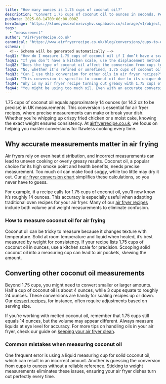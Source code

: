 ```yaml
---
title: "How many ounces is 1.75 cups of coconut oil?"
description: "Convert 1.75 cups of coconut oil to ounces in seconds. Perfect for air fryer recipes and precise cooking measurements."
pubDate: 2025-08-14T00:00:00.000Z
heroImage: "https://klueoymssxwfnxsvcyhv.supabase.co/storage/v1/object/public/Shmucket/how-many-ounces-is-1-75-cups-of-coconut-oil.webp"
tags:
  - "measurement"
author: "AirFryerRecipe.co.uk"
canonical: "https://www.airfryerrecipe.co.uk/blog/conversions/cups-to-ounces/how-many-ounces-is-1-75-cups-of-coconut-oil"
schema: |
  <!-- Schema will be generated automatically -->
faqQ1: "How do I measure 1.75 cups of coconut oil if I don’t have a scale?"
faqA1: "If you don’t have a kitchen scale, use the displacement method. Fill a liquid measuring cup with water to the 1.75-cup mark, then add coconut oil until the water reaches 3.5 cups. The oil will displace the water, giving you an accurate measurement."
faqQ2: "Does the type of coconut oil affect the conversion from cups to ounces?"
faqA2: "No, whether it’s refined or unrefined, 1.75 cups of coconut oil will always equal roughly 14 ounces. The density remains consistent, so the conversion applies to all types."
faqQ3: "Can I use this conversion for other oils in air fryer recipes?"
faqA3: "This conversion is specific to coconut oil due to its unique density. For oils like olive or vegetable oil, check a dedicated conversion chart, as their weights per cup differ."
faqQ4: "Why is my air fryer recipe turning out greasy with 1.75 cups of coconut oil?"
faqA4: "You might be using too much oil. Even with an accurate conversion, air fryers require less oil than traditional frying. Try reducing the amount slightly and adjusting cooking time for crispier results."
---
```

<p>1.75 cups of coconut oil equals approximately 14 ounces (or 14.2 oz to be precise) in UK measurements. This conversion is essential for air fryer recipes, where precise measurements can make or break your dish. Whether you’re whipping up crispy fried chicken or a moist cake, knowing the exact weight ensures consistency. At <a href=https://www.airfryerrecipe.co.uk>airfryerrecipe.co.uk</a>, we focus on helping you master conversions for flawless cooking every time.</p>  

<h2>Why accurate measurements matter in air frying</h2>  
<p>Air fryers rely on even heat distribution, and incorrect measurements can lead to uneven cooking or overly greasy results. Coconut oil, a popular choice for its high smoke point and health benefits, needs precise measurement. Too much oil can make food soggy, while too little may dry it out. Our <a href=https://www.airfryerrecipe.co.uk/air-fryer-conversion-chart>air fryer conversion chart</a> simplifies these calculations, so you never have to guess.</p>  

<p>For example, if a recipe calls for 1.75 cups of coconut oil, you’ll now know it’s roughly 14 ounces. This accuracy is especially useful when adapting traditional oven recipes for your air fryer. Many of our <a href=https://www.airfryerrecipe.co.uk/recipes>air fryer recipes</a> include both volume and weight measurements to eliminate confusion.</p>  

<h3>How to measure coconut oil for air frying</h3>  
<p>Coconut oil can be tricky to measure because it changes texture with temperature. Solid at room temperature and liquid when heated, it’s best measured by weight for consistency. If your recipe lists 1.75 cups of coconut oil in ounces, use a kitchen scale for precision. Scooping solid coconut oil into a measuring cup can lead to air pockets, skewing the amount.</p>  

<h2>Converting other coconut oil measurements</h2>  
<p>Beyond 1.75 cups, you might need to convert smaller or larger amounts. Half a cup of coconut oil is about 4 ounces, while 3 cups equate to roughly 24 ounces. These conversions are handy for scaling recipes up or down. Our <a href=https://www.airfryerrecipe.co.uk/recipe-category/dessert>dessert recipes</a>, for instance, often require adjustments based on serving size.</p>  

<p>If you’re working with melted coconut oil, remember that 1.75 cups still equals 14 ounces, but the volume may appear different. Always measure liquids at eye level for accuracy. For more tips on handling oils in your air fryer, check our guide on <a href=https://www.airfryerrecipe.co.uk/air-fryer-cleaner>keeping your air fryer clean</a>.</p>  

<h3>Common mistakes when measuring coconut oil</h3>  
<p>One frequent error is using a liquid measuring cup for solid coconut oil, which can result in an incorrect amount. Another is guessing the conversion from cups to ounces without a reliable reference. Sticking to weight measurements eliminates these issues, ensuring your air fryer dishes turn out perfectly every time.</p>
